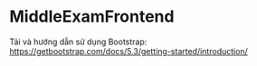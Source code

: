# MiddleExamFrontend

Tải và hướng dẫn sử dụng Bootstrap: https://getbootstrap.com/docs/5.3/getting-started/introduction/
